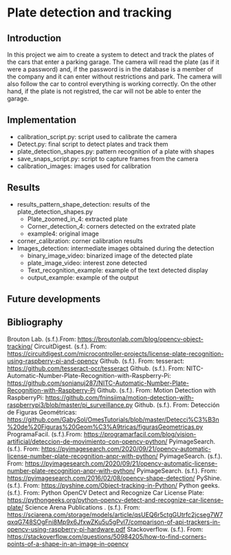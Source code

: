 # Plate detection and tracking

## Introduction
In this project we aim to create a system to detect and track the plates of the cars that enter a parking garage. The camera will read the plate (as if it were a password) and, if the password is in the database is a member of the company and it can enter without restrictions and park. The camera will also follow the car to control everything is working correctly. On the other hand, if the plate is not registred, the car will not be able to enter the garage.

## Implementation
- calibration_script.py: script used to calibrate the camera
- Detect.py: final script to detect plates and track them
- plate_detection_shapes.py: pattern recognition of a plate with shapes
- save_snaps_script.py: script to capture frames from the camera
- calibration_images: images used for calibration

## Results
- results_pattern_shape_detection: results of the plate_detection_shapes.py
    - Plate_zoomed_in_4: extracted plate
    - Corner_detection_4: corners detected on the extrated plate
    - example4: original image
- corner_calibration: corner calibration results
- Images_detection: intermediate images obtained during the detection
    - binary_image_video: binarized image of the detected plate
    - plate_image_video: interest zone detected
    - Text_recognition_example: example of the text detected display
    - output_example: example of the output
## Future developments
## Bibliography
Brouton Lab. (s.f.).From: https://broutonlab.com/blog/opencv-object-tracking/
CircuitDigest. (s.f.). From: https://circuitdigest.com/microcontroller-projects/license-plate-recognition-using-raspberry-pi-and-opencv
Github. (s.f.). From: tesseract: https://github.com/tesseract-ocr/tesseract
Github. (s.f.). From: NITC-Automatic-Number-Plate-Recognition-with-Raspberry-Pi: https://github.com/sonianuj287/NITC-Automatic-Number-Plate-Recognition-with-Raspberry-Pi
Github. (s.f.). From: Motion Detection with RaspberryPi: https://github.com/fninsiima/motion-detection-with-raspberrypi3/blob/master/pi_surveillance.py
Github. (s.f.). From: Detección de Figuras Geométricas: https://github.com/GabySol/OmesTutorials/blob/master/Detecci%C3%B3n%20de%20Figuras%20Geom%C3%A9tricas/figurasGeometricas.py
ProgramaFacil. (s.f.).From: https://programarfacil.com/blog/vision-artificial/deteccion-de-movimiento-con-opencv-python/
PyimageSearch. (s.f.). From: https://pyimagesearch.com/2020/09/21/opencv-automatic-license-number-plate-recognition-anpr-with-python/
PyimageSearch. (s.f.). From: https://pyimagesearch.com/2020/09/21/opencv-automatic-license-number-plate-recognition-anpr-with-python/
PyimageSearch. (s.f.). From: https://pyimagesearch.com/2016/02/08/opencv-shape-detection/
PyShine. (s.f.). From: https://pyshine.com/Object-tracking-in-Python/
Python geeks. (s.f.). From: Python OpenCV Detect and Recognize Car License Plate: https://pythongeeks.org/python-opencv-detect-and-recognize-car-license-plate/
Science Arena Publications . (s.f.). From: https://sciarena.com/storage/models/article/qsUEQ6r5ctgGUtrfc2jcseg7W7qxqG748SOgFni8Mp9x6JfxwZKu5u5gPvl7/comparison-of-api-trackers-in-opencv-using-raspberry-pi-hardware.pdf
Stackoverflow. (s.f.). From: https://stackoverflow.com/questions/50984205/how-to-find-corners-points-of-a-shape-in-an-image-in-opencv



